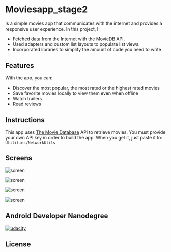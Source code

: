 # Moviesapp_stage2

Is a simple movies app that communicates with the internet and provides a responsive user
experience. In this project, I:
* Fetched data from the Internet with the MovieDB API. 
* Used adapters and custom list layouts to populate list views. 
* Incorporated libraries to simplify the amount of code you need to write 

## Features

With the app, you can:
* Discover the most popular, the most rated or the highest rated movies
* Save favorite movies locally to view them even when offline
* Watch trailers
* Read reviews

## Instructions

This app uses [The Movie Database](https://www.themoviedb.org/documentation/api) API to retrieve movies.
You must provide your own API key in order to build the app. When you get it, just paste it to: 
    ```
    Utilities/NetworkUtils  
    ```
 
## Screens

![screen](../master/images/phone_main.png)

![screen](../master/images/phone_detail.png)

![screen](../master/images/tablet_main.png)

![screen](../master/images/tablet_detail_port.png)
   
## Android Developer Nanodegree
[![udacity][1]][2]

[1]: ../master/images/logo.png
[2]: https://www.udacity.com/course/android-developer-nanodegree--nd801

## License

